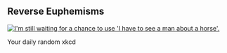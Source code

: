 ## Reverse Euphemisms
[![I'm still waiting for a chance to use 'I have to see a man about a horse'.](https://imgs.xkcd.com/comics/reverse_euphemisms.png)](https://xkcd.com/168/ "I'm still waiting for a chance to use 'I have to see a man about a horse'.")

Your daily random xkcd
